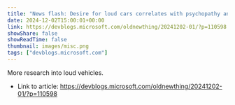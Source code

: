 ```yaml
---
title: "News flash: Desire for loud cars correlates with psychopathy and sadism"
date: 2024-12-02T15:00:01+00:00
link: https://devblogs.microsoft.com/oldnewthing/20241202-01/?p=110598
showShare: false
showReadTime: false
thumbnail: images/misc.png
tags: ["devblogs.microsoft.com"]
---
```

More research into loud vehicles.

- Link to article: https://devblogs.microsoft.com/oldnewthing/20241202-01/?p=110598